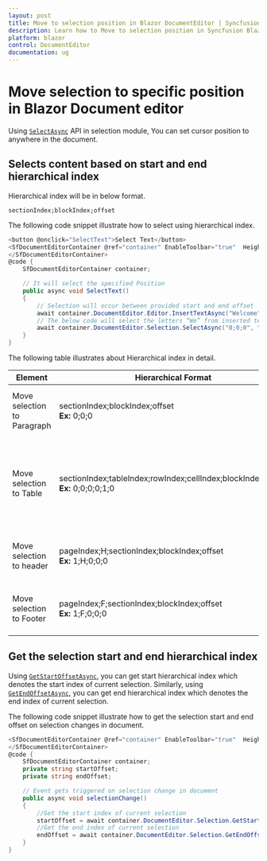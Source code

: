 ```yaml
---
layout: post
title: Move to selection position in Blazor DocumentEditor | Syncfusion
description: Learn how to Move to selection position in Syncfusion Blazor DocumentEditor component and much more.
platform: blazor
control: DocumentEditor
documentation: ug
---
```


# Move selection to specific position in Blazor Document editor

Using [`SelectAsync`](https://help.syncfusion.com/cr/blazor/Syncfusion.Blazor.DocumentEditor.SelectionModule.html#Syncfusion_Blazor_DocumentEditor_SelectionModule_SelectAsync_System_String_System_String_) API in selection module, You can set cursor position to anywhere in the document.

## Selects content based on start and end hierarchical index

Hierarchical index will be in below format.

`sectionIndex;blockIndex;offset`

The following code snippet illustrate how to select using hierarchical index.

```csharp
<button @onclick="SelectText">Select Text</button>
<SfDocumentEditorContainer @ref="container" EnableToolbar="true"  Height="590px" >
</SfDocumentEditorContainer>
@code {
    SfDocumentEditorContainer container;

    // It will select the specified Position
    public async void SelectText()
    {
        // Selection will occur between provided start and end offset
        await container.DocumentEditor.Editor.InsertTextAsync("Welcome");
        // The below code will select the letters “We” from inserted text “Welcome”
        await container.DocumentEditor.Selection.SelectAsync("0;0;0", "0;0;2");
    }
}
```

The following table illustrates about Hierarchical index in detail.

| Element |Hierarchical Format | Explanation |
|-----------------|-------------|----|
|Move selection to Paragraph |sectionIndex;blockIndex;offset <br>**Ex:** 0;0;0|It moves the cursor to the start of paragraph.|
|Move selection to Table|sectionIndex;tableIndex;rowIndex;cellIndex;blockIndex;offset <br>**Ex:** 0;0;0;0;1;0|It moves the cursor to the second paragraph which is inside first row and cell of table.|
|Move selection to header|pageIndex;H;sectionIndex;blockIndex;offset<br>**Ex:** 1;H;0;0;0|It moves cursor to the header in second page.|
|Move selection to Footer|pageIndex;F;sectionIndex;blockIndex;offset<br>**Ex:** 1;F;0;0;0|It moves cursor to the footer in second page.|

## Get the selection start and end hierarchical index

Using [`GetStartOffsetAsync`](https://help.syncfusion.com/cr/blazor/Syncfusion.Blazor.DocumentEditor.SelectionModule.html#Syncfusion_Blazor_DocumentEditor_SelectionModule_GetStartOffsetAsync), you can get start hierarchical index which denotes the start index of current selection. Similarly, using [`GetEndOffsetAsync`](https://help.syncfusion.com/cr/blazor/Syncfusion.Blazor.DocumentEditor.SelectionModule.html#Syncfusion_Blazor_DocumentEditor_SelectionModule_GetEndOffsetAsync), you can get end hierarchical index which denotes the end index of current selection.

The following code snippet illustrate how to get the selection start and end offset on selection changes in document.


```csharp
<SfDocumentEditorContainer @ref="container" EnableToolbar="true"  Height="590px" SelectionChanged="selectionChange">
</SfDocumentEditorContainer>
@code {
    SfDocumentEditorContainer container;
    private string startOffset;
    private string endOffset;

    // Event gets triggered on selection change in document
    public async void selectionChange()
    {
        //Get the start index of current selection
        startOffset = await container.DocumentEditor.Selection.GetStartOffsetAsync();
        //Get the end index of current selection
        endOffset = await container.DocumentEditor.Selection.GetEndOffsetAsync();
    }
}
```